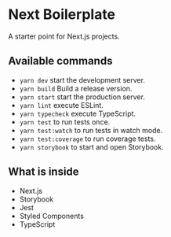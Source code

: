 # Next Boilerplate

A starter point for Next.js projects.

## Available commands

- `yarn dev` start the development server.
- `yarn build` Build a release version.
- `yarn start` start the production server.
- `yarn lint` execute ESLint.
- `yarn typecheck` execute TypeScript.
- `yarn test` to run tests once.
- `yarn test:watch` to run tests in watch mode.
- `yarn test:coverage` to run coverage tests.
- `yarn storybook` to start and open Storybook.

## What is inside

- Next.js
- Storybook
- Jest
- Styled Components
- TypeScript

